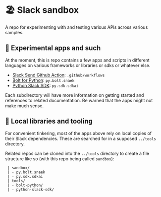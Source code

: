 # 🏖️ Slack sandbox

A repo for experimenting with and testing various APIs across various samples.

## 🐌 Experimental apps and such

At the moment, this is repo contains a few apps and scripts in different
languages on various frameworks or libraries or sdks or whatever else.

* [Slack Send Github Action][gh_action]: `.github/workflows`
* [Bolt for Python][bolt_python]: `py.bolt.snaek`
* [Python Slack SDK][sdk_python]: `py.sdk.sdkai`

Each subdirectory will have more information on getting started and references
to related documentation. Be warned that the apps might not make much sense.

## 🔧 Local libraries and tooling

For convenient tinkering, most of the apps above rely on local copies of their
Slack dependencies. These are searched for in a supposed `../tools` directory.

Related repos can be cloned into the `../tools` directory to create a file
structure like so (with this repo being called `sandbox`):

```
 | sandbox/
 | - py.bolt.snaek
 | - py.sdk.sdkai
 | tools/
 | - bolt-python/
 | - python-slack-sdk/
```

<!-- links -->
[gh_action]: https://github.com/slackapi/slack-github-action
[bolt_python]: https://github.com/slackapi/bolt-python
[sdk_python]: https://github.com/slackapi/python-slack-sdk
